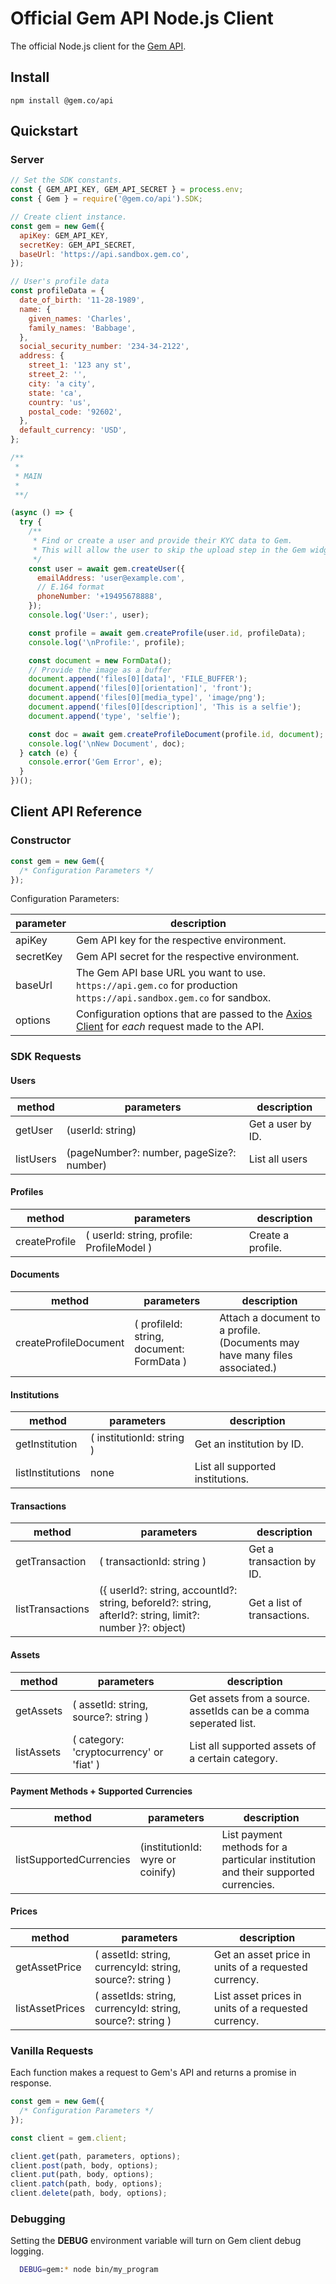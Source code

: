 # Official Gem API Node.js Client

The official Node.js client for the [Gem API](http://petstore.swagger.io/?url=https://api.gem.co/apidocs#/).

## Install

```
npm install @gem.co/api
```

## Quickstart

### Server

```js
// Set the SDK constants.
const { GEM_API_KEY, GEM_API_SECRET } = process.env;
const { Gem } = require('@gem.co/api').SDK;

// Create client instance.
const gem = new Gem({
  apiKey: GEM_API_KEY,
  secretKey: GEM_API_SECRET,
  baseUrl: 'https://api.sandbox.gem.co',
});

// User's profile data
const profileData = {
  date_of_birth: '11-28-1989',
  name: {
    given_names: 'Charles',
    family_names: 'Babbage',
  },
  social_security_number: '234-34-2122',
  address: {
    street_1: '123 any st',
    street_2: '',
    city: 'a city',
    state: 'ca',
    country: 'us',
    postal_code: '92602',
  },
  default_currency: 'USD',
};

/**
 *
 * MAIN
 *
 **/

(async () => {
  try {
    /**
     * Find or create a user and provide their KYC data to Gem.
     * This will allow the user to skip the upload step in the Gem widget.
     */
    const user = await gem.createUser({
      emailAddress: 'user@example.com',
      // E.164 format
      phoneNumber: '+19495678888',
    });
    console.log('User:', user);

    const profile = await gem.createProfile(user.id, profileData);
    console.log('\nProfile:', profile);

    const document = new FormData();
    // Provide the image as a buffer
    document.append('files[0][data]', 'FILE_BUFFER');
    document.append('files[0][orientation]', 'front');
    document.append('files[0][media_type]', 'image/png');
    document.append('files[0][description]', 'This is a selfie');
    document.append('type', 'selfie');

    const doc = await gem.createProfileDocument(profile.id, document);
    console.log('\nNew Document', doc);
  } catch (e) {
    console.error('Gem Error', e);
  }
})();
```

## Client API Reference

### Constructor

```js
const gem = new Gem({
  /* Configuration Parameters */
});
```

Configuration Parameters:

| parameter | description                                                                                                                                    |
| --------- | ---------------------------------------------------------------------------------------------------------------------------------------------- |
| apiKey    | Gem API key for the respective environment.                                                                                                    |
| secretKey | Gem API secret for the respective environment.                                                                                                 |
| baseUrl   | The Gem API base URL you want to use. <br>`https://api.gem.co` for production<br>`https://api.sandbox.gem.co` for sandbox.                     |
| options   | Configuration options that are passed to the [Axios Client](https://github.com/axios/axios#request-config) for _each_ request made to the API. |

### SDK Requests

#### Users

| method    | parameters                               | description       |
| --------- | ---------------------------------------- | ----------------- |
| getUser   | (userId: string)                         | Get a user by ID. |
| listUsers | (pageNumber?: number, pageSize?: number) | List all users    |

#### Profiles

| method        | parameters                                | description       |
| ------------- | ----------------------------------------- | ----------------- |
| createProfile | ( userId: string, profile: ProfileModel ) | Create a profile. |

<!--
| createTemporaryProfile | ( userId: string, profile: ProfileModel ) | Create a temporary profile. This profile will exist for up to one hour. |
| getProfile             | ( profileId: string )                     | Get a profile by ID.                                                    |
| listProfiles           | ( userId: string )                        | Get a list of profiles.                                                 |
| updateProfile          | ( userId: string, profile: ProfileModel ) | Create a profile.                                                       |
| deleteProfile          | ( profileId: string )                     | Delete a profile by ID.                                                 | -->

#### Documents

| method                | parameters                                | description                                                                 |
| --------------------- | ----------------------------------------- | --------------------------------------------------------------------------- |
| createProfileDocument | ( profileId: string, document: FormData ) | Attach a document to a profile. (Documents may have many files associated.) |

<!--
| listProfileDocuments  | ( profileId: string )                     | List all profile documents.                                                 |
| updateDocument        | ( profileId: string, document: FormData ) | Update a document.                                                          |
| deleteDocument        | ( documentId: string )                    | Delete a document by ID.                                                    | -->

#### Institutions

| method           | parameters                | description                      |
| ---------------- | ------------------------- | -------------------------------- |
| getInstitution   | ( institutionId: string ) | Get an institution by ID.        |
| listInstitutions | none                      | List all supported institutions. |

<!-- #### Institution Users

| method                | parameters                                       | description                    |
| --------------------- | ------------------------------------------------ | ------------------------------ |
| createInstitutionUser | ( profileId: string, institutionId: string )     | Create an institution user.    |
| getInstitutionUser    | ( institutionUserId: string )                    | Get an institution user by ID. |
| listInstitutionUser   | ( userId: string, profile_id: string )           | Get an institution user by ID. |
| updateInstitutionUser | ( institutionUserId: string, profileId: string ) | Update an institution user.    | -->

<!-- #### Accounts

| method        | parameters                                | description             |
| ------------- | ----------------------------------------- | ----------------------- |
| createAccount | ( account: PlaidAccountModel )            | Create an account.      |
| getAccount    | ( accountId: string )                     | Get an account by ID    |
| listAccounts  | ( connectionId: string, userId?: string ) | Get a list of accounts. | -->

#### Transactions

| method           | parameters                                                                                              | description                 |
| ---------------- | ------------------------------------------------------------------------------------------------------- | --------------------------- |
| getTransaction   | ( transactionId: string )                                                                               | Get a transaction by ID.    |
| listTransactions | ({ userId?: string, accountId?: string, beforeId?: string, afterId?: string, limit?: number }?: object) | Get a list of transactions. |

<!-- #### Credentials

| method            | parameters                             | description                                                                                                  |
| ----------------- | -------------------------------------- | ------------------------------------------------------------------------------------------------------------ |
| createCredentials | ( credentialParams: CredentialsModel ) | Create a credentials object which can be used to link a user to a connection. No authentication is required. | -->

<!-- #### Connections

| method           | parameters                                     | description                                                         |
| ---------------- | ---------------------------------------------- | ------------------------------------------------------------------- |
| createConnection | ( userId: string, credentialId: string )       | Create a connection which will link a credential object and a user. |
| getConnection    | ( connectionId: string )                       | Get a connection by ID.                                             |
| listConnections  | ( userId: string )                             | Get a list of user connections.                                     |
| updateConnection | ( connectionId: string, credentialId: string ) | Update a connection's credential_id.                                |
| deleteConnection | ( connectionId: string )                       | Delete a connection by ID.                                          | -->

#### Assets

| method     | parameters                               | description                                                       |
| ---------- | ---------------------------------------- | ----------------------------------------------------------------- |
| getAssets  | ( assetId: string, source?: string )     | Get assets from a source. assetIds can be a comma seperated list. |
| listAssets | ( category: 'cryptocurrency' or 'fiat' ) | List all supported assets of a certain category.                  |

#### Payment Methods + Supported Currencies

| method                  | parameters                       | description                                                                       |
| ----------------------- | -------------------------------- | --------------------------------------------------------------------------------- |
| listSupportedCurrencies | (institutionId: wyre or coinify) | List payment methods for a particular institution and their supported currencies. |

#### Prices

| method          | parameters                                                | description                                          |
| --------------- | --------------------------------------------------------- | ---------------------------------------------------- |
| getAssetPrice   | ( assetId: string, currencyId: string, source?: string )  | Get an asset price in units of a requested currency. |
| listAssetPrices | ( assetIds: string, currencyId: string, source?: string ) | List asset prices in units of a requested currency.  |

### Vanilla Requests

Each function makes a request to Gem's API and returns a promise in response.

```js
const gem = new Gem({
  /* Configuration Parameters */
});

const client = gem.client;

client.get(path, parameters, options);
client.post(path, body, options);
client.put(path, body, options);
client.patch(path, body, options);
client.delete(path, body, options);
```

### Debugging

Setting the **DEBUG** environment variable will turn on Gem client debug logging.

```bash
  DEBUG=gem:* node bin/my_program
```
